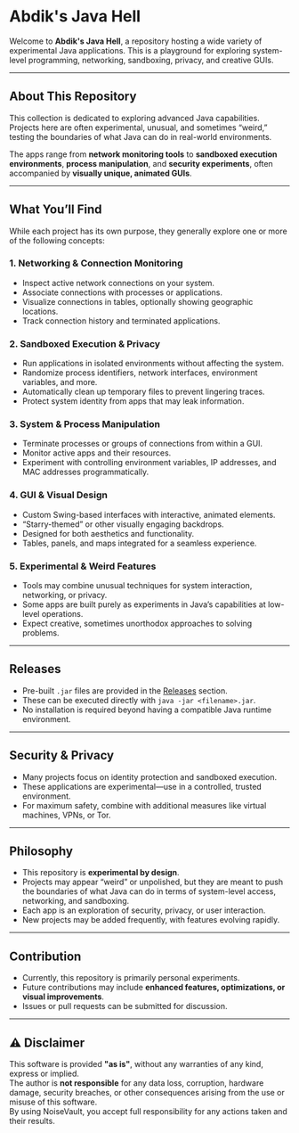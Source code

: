 # Abdik's Java Hell

Welcome to **Abdik's Java Hell**, a repository hosting a wide variety of experimental Java applications. This is a playground for exploring system-level programming, networking, sandboxing, privacy, and creative GUIs.

---

## About This Repository

This collection is dedicated to exploring advanced Java capabilities. Projects here are often experimental, unusual, and sometimes “weird,” testing the boundaries of what Java can do in real-world environments.  

The apps range from **network monitoring tools** to **sandboxed execution environments**, **process manipulation**, and **security experiments**, often accompanied by **visually unique, animated GUIs**.

---

## What You’ll Find

While each project has its own purpose, they generally explore one or more of the following concepts:

### 1. Networking & Connection Monitoring
- Inspect active network connections on your system.  
- Associate connections with processes or applications.  
- Visualize connections in tables, optionally showing geographic locations.  
- Track connection history and terminated applications.  

### 2. Sandboxed Execution & Privacy
- Run applications in isolated environments without affecting the system.  
- Randomize process identifiers, network interfaces, environment variables, and more.  
- Automatically clean up temporary files to prevent lingering traces.  
- Protect system identity from apps that may leak information.  

### 3. System & Process Manipulation
- Terminate processes or groups of connections from within a GUI.  
- Monitor active apps and their resources.  
- Experiment with controlling environment variables, IP addresses, and MAC addresses programmatically.  

### 4. GUI & Visual Design
- Custom Swing-based interfaces with interactive, animated elements.  
- “Starry-themed” or other visually engaging backdrops.  
- Designed for both aesthetics and functionality.  
- Tables, panels, and maps integrated for a seamless experience.  

### 5. Experimental & Weird Features
- Tools may combine unusual techniques for system interaction, networking, or privacy.  
- Some apps are built purely as experiments in Java’s capabilities at low-level operations.  
- Expect creative, sometimes unorthodox approaches to solving problems.  

---

## Releases

- Pre-built `.jar` files are provided in the [Releases](https://github.com/Abdik9292/Abdiks-Java-Hell/releases) section.  
- These can be executed directly with `java -jar <filename>.jar`.  
- No installation is required beyond having a compatible Java runtime environment.

---

## Security & Privacy

- Many projects focus on identity protection and sandboxed execution.  
- These applications are experimental—use in a controlled, trusted environment.  
- For maximum safety, combine with additional measures like virtual machines, VPNs, or Tor.  

---

## Philosophy

- This repository is **experimental by design**.  
- Projects may appear “weird” or unpolished, but they are meant to push the boundaries of what Java can do in terms of system-level access, networking, and sandboxing.  
- Each app is an exploration of security, privacy, or user interaction.  
- New projects may be added frequently, with features evolving rapidly.  

---

## Contribution

- Currently, this repository is primarily personal experiments.  
- Future contributions may include **enhanced features, optimizations, or visual improvements**.  
- Issues or pull requests can be submitted for discussion.

  
---

## ⚠️ Disclaimer

This software is provided **"as is"**, without any warranties of any kind, express or implied.  
The author is **not responsible** for any data loss, corruption, hardware damage, security breaches, or other consequences arising from the use or misuse of this software.  
By using NoiseVault, you accept full responsibility for any actions taken and their results.

